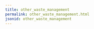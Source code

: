 ```yaml
---
title: other_waste_management
permalink: other_waste_management.html
jsonid: other_waste_management
---
```

